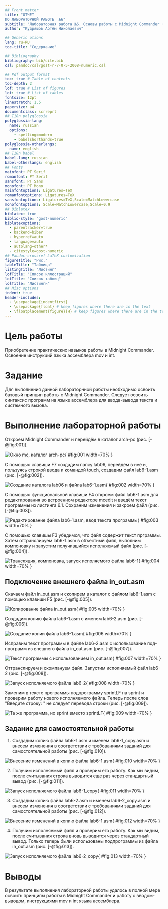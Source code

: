 ```yaml
---
## Front matter
title: "ОТЧЕТ
ПО ЛАБОРАТОРНОЙ РАБОТЕ  №6"
subtitle: "Лабораторная работа №6. Основы работы с Midnight Commander (mc). Структура программы на языке ассемблера NASM. Системные вызовы в ОС GNU Linux"
author: "Кудряшов Артём Николаевич"

## Generic otions
lang: ru-RU
toc-title: "Содержание"

## Bibliography
bibliography: bib/cite.bib
csl: pandoc/csl/gost-r-7-0-5-2008-numeric.csl

## Pdf output format
toc: true # Table of contents
toc-depth: 2
lof: true # List of figures
lot: true # List of tables
fontsize: 12pt
linestretch: 1.5
papersize: a4
documentclass: scrreprt
## I18n polyglossia
polyglossia-lang:
  name: russian
  options:
	- spelling=modern
	- babelshorthands=true
polyglossia-otherlangs:
  name: english
## I18n babel
babel-lang: russian
babel-otherlangs: english
## Fonts
mainfont: PT Serif
romanfont: PT Serif
sansfont: PT Sans
monofont: PT Mono
mainfontoptions: Ligatures=TeX
romanfontoptions: Ligatures=TeX
sansfontoptions: Ligatures=TeX,Scale=MatchLowercase
monofontoptions: Scale=MatchLowercase,Scale=0.9
## Biblatex
biblatex: true
biblio-style: "gost-numeric"
biblatexoptions:
  - parentracker=true
  - backend=biber
  - hyperref=auto
  - language=auto
  - autolang=other*
  - citestyle=gost-numeric
## Pandoc-crossref LaTeX customization
figureTitle: "Рис."
tableTitle: "Таблица"
listingTitle: "Листинг"
lofTitle: "Список иллюстраций"
lotTitle: "Список таблиц"
lolTitle: "Листинги"
## Misc options
indent: true
header-includes:
  - \usepackage{indentfirst}
  - \usepackage{float} # keep figures where there are in the text
  - \floatplacement{figure}{H} # keep figures where there are in the text
---
```


# Цель работы

Приобретение практических навыков работы в Midnight Commander. Освоение
инструкций языка ассемблера mov и int.

# Задание

Для выполнения данной лабораторнной работы необходимо освоить базовый принцип работы с Midnight Commander. Следует освоить синтаксис программ на языке ассемблера для ввода-вывода текста и системного вызова.

# Выполнение лабораторной работы

Откроем Midnight Commander и перейдём в каталог arch-pc (рис. [-@fig:001]).

![Окно mc, каталог arch-pc](image/1.png){ #fig:001 width=70% }

С помощью клавиши F7 создадим папку lab06, перейдём в неё и, пользуясь строкой ввода и командой touch, создадим файл lab6-1.asm (рис. [-@fig:002]).

![Создание каталога lab06 и файла lab6-1.asm](image/2.png){ #fig:002 width=70% }

С помощью функциональной клавиши F4 откроем файл lab6-1.asm для редактирования во встроенном редакторе mcedit и введём текст программы из листинга 6.1. Сохраним изменения и закроем файл (рис. [-@fig:003]).

![Редактирование файла lab6-1.asm, ввод текста программы](image/3.png){ #fig:003 width=70% }

С помощью клавишы F3 убедимся, что файл содержит текст прграммы. Затем оттранслируем lab6-1.asm в объектный файл, выполним компоновку и запустим получившийся исполняемый файл (рис. [-@fig:004]).

![Трансляция, компоновка, запуск исполяемого файла lab6-1](image/4.png){ #fig:004 width=70% }

## Подключение внешнего файла in_out.asm

Скачаем файл in_out.asm и скопирем в каталог с файлом lab6-1.asm с помощью клавиши F5 (рис. [-@fig:005]).

![Копирование файла in_out.asm](image/5.png){ #fig:005 width=70% }

Создадим копию файла lab6-1.asm с именем lab6-2.asm (рис. [-@fig:006]).

![Создание копии файла lab6-1.asm](image/6.png){ #fig:006 width=70% }

Исправим текст программы в файле lab6-2.asm с использование под-
программ из внешнего файла in_out.asm (рис. [-@fig:007]).

![Текст программы с использованием in_out.asm](image/7.png){ #fig:007 width=70% }

Оттранслируем и скомпануем файл. Запустим исполняемый файл lab6-2 (рис. [-@fig:008]).

![Запуск исполняемого файла lab6-2](image/8.png){ #fig:008 width=70% }

Заменим в тексте программы подпрограмму sprintLF на sprint и проверим работу нового исполняемого файла. Теперь после слов "Введите строку: " не следует перевода строки (рис. [-@fig:009]).

![Та же программа, но sprint вместо sprintLF](image/9.png){ #fig:009 width=70% }

## Задание для самостоятельной работы

1. Создадим копию файла lab6-1.asm и именем lab6-1_copy.asm и внесем изменения в соответствии с требованиями заданий для самостоятельной работы (рис. [-@fig:010]).

![Внесение изменений в копию файла lab6-1.asm](image/10.png){ #fig:010 width=70% }

2. Получим исполняемый файл и проверим его работу. Как мы видим, после считывания строка выводится еще раз через стандартный вывод (рис. [-@fig:011]).

![Запуск исполняемого файла lab6-1_copy](image/11.png){ #fig:011 width=70% }

3. Создадим копию файла lab6-2.asm и именем lab6-2_copy.asm и внесем изменения в соответствии с требованиями заданий для самостоятельной работы  (рис. [-@fig:012]).

![Внесение изменений в копию файла lab6-1.asm](image/12.png){ #fig:012 width=70% }

4. Получим исполняемый файл и проверим его работу. Как мы видим, после считывания строка вновь выводится через стандартный вывод. Только теперь были использованы подпрограммы из файла in_out.asm (рис. [-@fig:013]).

![Запуск исполняемого файла lab6-2_copy](image/13.png){ #fig:013 width=70% }

# Выводы

В результате выполнения лабораторной работы удалось в полной мере освоить принципы работы в Midnight Commander и работу с вводом-выводом, инструкциями mov и int языка ассемблера.